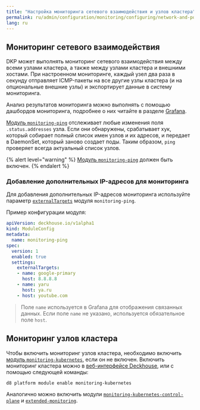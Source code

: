 ```yaml
---
title: "Настройка мониторинга сетевого взаимодействия и узлов кластера"
permalink: ru/admin/configuration/monitoring/configuring/network-and-pods.html
lang: ru
---
```


## Мониторинг сетевого взаимодействия

DKP может выполнять мониторинг сетевого взаимодействия между всеми узлами кластера, а также между узлами кластера и внешними хостами. При настроенном мониторинге, каждый узел два раза в секунду отправляет ICMP-пакеты на все другие узлы кластера (и на опциональные внешние узлы) и экспортирует данные в систему мониторинга.

Анализ результатов мониторинга можно выполнять с помощью дашбордов мониторинга, подробнее о них читайте в разделе [Grafana](../../../../user/web/grafana.html).

[Модуль `monitoring-ping`](/modules/monitoring-ping/) отслеживает любые изменения поля `.status.addresses` узла. Если они обнаружены, срабатывает хук, который собирает полный список имен узлов и их адресов, и передает в DaemonSet, который заново создает поды. Таким образом, `ping` проверяет всегда актуальный список узлов.

{% alert level="warning" %}
[Модуль `monitoring-ping`](/modules/monitoring-ping/) должен быть включен.
{% endalert %}

### Добавление дополнительных IP-адресов для мониторинга

Для добавления дополнительных IP-адресов мониторинга используйте параметр [`externalTargets`](/modules/monitoring-ping/configuration.html#parameters-externaltargets) модуля `monitoring-ping`.

Пример конфигурации модуля:

```yaml
apiVersion: deckhouse.io/v1alpha1
kind: ModuleConfig
metadata:
  name: monitoring-ping
spec:
  version: 1
  enabled: true
  settings:
    externalTargets:
    - name: google-primary
      host: 8.8.8.8
    - name: yaru
      host: ya.ru
    - host: youtube.com
```

> Поле `name` используется в Grafana для отображения связанных данных. Если поле `name` не указано, используется обязательное поле `host`.

## Мониторинг узлов кластера

Чтобы включить мониторинг узлов кластера, необходимо включить [модуль `monitoring-kubernetes`](/modules/monitoring-kubernetes/), если он не включен. Включить мониторинг кластера можно в [веб-интерфейсе Deckhouse](/modules/console/), или с помощью следующей команды:

```shell
d8 platform module enable monitoring-kubernetes
```

Аналогично можно включить модули [`monitoring-kubernetes-control-plane`](/monitoring-kubernetes-control-plane/) и [`extended-monitoring`](/modules/extended-monitoring/).
